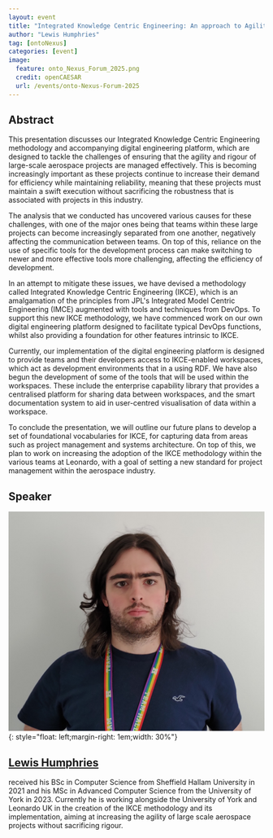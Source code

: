 ```yaml
---
layout: event
title: "Integrated Knowledge Centric Engineering: An approach to Agility and Rigour in Large-Scale Aerospace Projects"
author: "Lewis Humphries"
tag: [ontoNexus]
categories: [event]
image:
  feature: onto_Nexus_Forum_2025.png
  credit: openCAESAR
  url: /events/onto-Nexus-Forum-2025
---
```


## Abstract

This presentation discusses our Integrated Knowledge Centric Engineering methodology and accompanying digital engineering platform, which are designed to tackle the challenges of ensuring that the agility and rigour of large-scale aerospace projects are managed effectively. This is becoming increasingly important as these projects continue to increase their demand for efficiency while maintaining reliability, meaning that these projects must maintain a swift execution without sacrificing the robustness that is associated with projects in this industry.
 
The analysis that we conducted has uncovered various causes for these challenges, with one of the major ones being that teams within these large projects can become increasingly separated from one another, negatively affecting the communication between teams. On top of this, reliance on the use of specific tools for the development process can make switching to newer and more effective tools more challenging, affecting the efficiency of development.
 
In an attempt to mitigate these issues, we have devised a methodology called Integrated Knowledge Centric Engineering (IKCE), which is an amalgamation of the principles from JPL's Integrated Model Centric Engineering (IMCE) augmented with tools and techniques from DevOps. To support this new IKCE methodology, we have commenced work on our own digital engineering platform designed to facilitate typical DevOps functions, whilst also providing a foundation for other features intrinsic to IKCE.
 
Currently, our implementation of the digital engineering platform is designed to provide teams and their developers access to IKCE-enabled workspaces, which act as development environments that in a using RDF. We have also begun the development of some of the tools that will be used within the workspaces. These include the enterprise capability library that provides a centralised platform for sharing data between workspaces, and the smart documentation system to aid in user-centred visualisation of data within a workspace.
 
To conclude the presentation, we will outline our future plans to develop a set of foundational vocabularies for IKCE, for capturing data from areas such as project management and systems architecture. On top of this, we plan to work on increasing the adoption of the IKCE methodology within the various teams at Leonardo, with a goal of setting a new standard for project management within the aerospace industry.

## Speaker

![Lewis Humphries](img/Humphries.jpg){: style="float: left;margin-right: 1em;width: 30%"}

<h2><a href="mailto:lewis.humphries@leonardo.com">Lewis Humphries</a></h2> received his BSc in Computer Science from Sheffield Hallam University in 2021 and his MSc in Advanced Computer Science from the University of York in 2023. Currently he is working alongside the University of York and Leonardo UK in the creation of the IKCE methodology and its implementation, aiming at increasing the agility of large scale aerospace projects without sacrificing rigour.